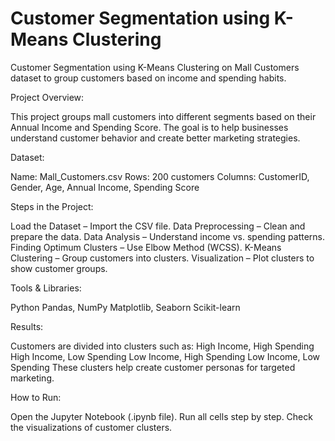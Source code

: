 # Customer Segmentation using K-Means Clustering
Customer Segmentation using K-Means Clustering on Mall Customers dataset to group customers based on income and spending habits.

 Project Overview:

This project groups mall customers into different segments based on their Annual Income and Spending Score.
The goal is to help businesses understand customer behavior and create better marketing strategies.

 Dataset:

Name: Mall_Customers.csv
Rows: 200 customers
Columns: CustomerID, Gender, Age, Annual Income, Spending Score

 Steps in the Project:

Load the Dataset – Import the CSV file.
Data Preprocessing – Clean and prepare the data.
Data Analysis – Understand income vs. spending patterns.
Finding Optimum Clusters – Use Elbow Method (WCSS).
K-Means Clustering – Group customers into clusters.
Visualization – Plot clusters to show customer groups.

 Tools & Libraries:

Python
Pandas, NumPy
Matplotlib, Seaborn
Scikit-learn

 Results:

Customers are divided into clusters such as:
High Income, High Spending
High Income, Low Spending
Low Income, High Spending
Low Income, Low Spending
These clusters help create customer personas for targeted marketing.

 How to Run:

Open the Jupyter Notebook (.ipynb file).
Run all cells step by step.
Check the visualizations of customer clusters.
